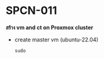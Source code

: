 # SPCN-011
**สร้าง vm and ct on Proxmox cluster**
* create master vm (ubuntu-22.04)
      
      sudo

